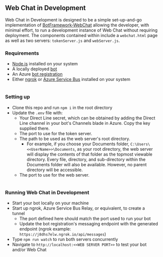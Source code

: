 ## Web Chat in Development

Web Chat in Development is designed to be a simple set-up-and-go implementation of [BotFramework-WebChat](https://github.com/microsoft/botframework-webchat) allowing the developer, with minimal effort, to run a development instance of Web Chat without requiring deployment. The components contained within include a `webchat.html` page as well as two servers: `tokenServer.js` and `webServer.js`.

### Requirements

- [Node.js](https://nodejs.org/en/) installed on your system
- A locally deployed [bot](https://docs.botframework.com)
- An Azure [bot registration](https://docs.microsoft.com/en-us/azure/bot-service/bot-service-quickstart-registration?view=azure-bot-service-3.0)
- Either [ngrok](https://blog.botframework.com/2017/10/19/debug-channel-locally-using-ngrok/) or [Azure Service Bus](https://blog.botframework.com/2019/04/16/debugging-your-locally-hosted-v4-bot-using-azure-relays/) installed on your system

#

### Setting up
- Clone this repo and run `npm i` in the root directory
- Update the `.env` file with:
  - Your Direct Line secret, which can be obtained by adding the Direct Line channel in your bot's Channels blade in Azure. Copy the key supplied there.
  - The port to use for the token server.
  - The path to be used as the web server's root directory.
    - For example, if you choose your Documents folder, `C:\Users\<<UserName>>\Documents`, as your root directory, the web server will display the contents of that folder as the topmost viewable directory. Every file, directory, and sub-directory within the Documents folder will also be available. However, no parent directory will be accessible.
  - The port to use for the web server.

#

### Running Web Chat in Development
- Start your bot locally on your machine
- Start up ngrok, Azure Service Bus Relay, or equivalent, to create a tunnel
  - The port defined here should match the port used to run your bot
  - Update the bot registration's messaging endpoint with the generated endpoint (ngrok example: `https://j8dhs7elw.ngrok.io/api/messages`)
- Type `npm run watch` to run both servers concurrently
- Navigate to `http://localhost:<<WEB SERVER PORT>>` to test your bot and/or Web Chat